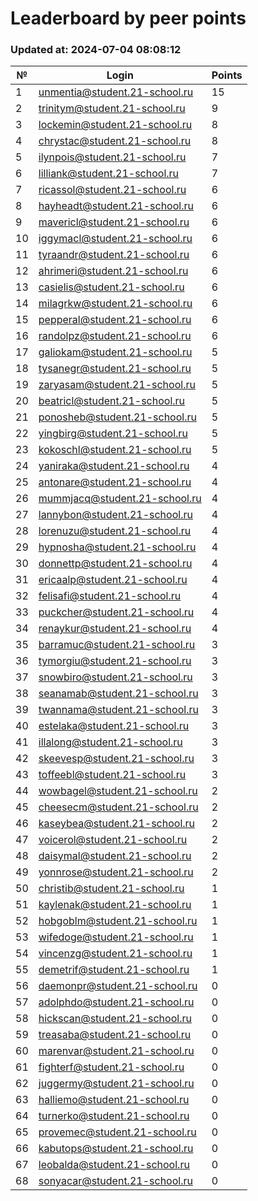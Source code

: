# Leaderboard by peer points

### Updated at: 2024-07-04 08:08:12

| № | Login | Points |
|---|-------|--------|
|1|unmentia@student.21-school.ru|15|
|2|trinitym@student.21-school.ru|9|
|3|lockemin@student.21-school.ru|8|
|4|chrystac@student.21-school.ru|8|
|5|ilynpois@student.21-school.ru|7|
|6|lilliank@student.21-school.ru|7|
|7|ricassol@student.21-school.ru|6|
|8|hayheadt@student.21-school.ru|6|
|9|mavericl@student.21-school.ru|6|
|10|iggymacl@student.21-school.ru|6|
|11|tyraandr@student.21-school.ru|6|
|12|ahrimeri@student.21-school.ru|6|
|13|casielis@student.21-school.ru|6|
|14|milagrkw@student.21-school.ru|6|
|15|pepperal@student.21-school.ru|6|
|16|randolpz@student.21-school.ru|6|
|17|galiokam@student.21-school.ru|5|
|18|tysanegr@student.21-school.ru|5|
|19|zaryasam@student.21-school.ru|5|
|20|beatricl@student.21-school.ru|5|
|21|ponosheb@student.21-school.ru|5|
|22|yingbirg@student.21-school.ru|5|
|23|kokoschl@student.21-school.ru|5|
|24|yaniraka@student.21-school.ru|4|
|25|antonare@student.21-school.ru|4|
|26|mummjacq@student.21-school.ru|4|
|27|lannybon@student.21-school.ru|4|
|28|lorenuzu@student.21-school.ru|4|
|29|hypnosha@student.21-school.ru|4|
|30|donnettp@student.21-school.ru|4|
|31|ericaalp@student.21-school.ru|4|
|32|felisafi@student.21-school.ru|4|
|33|puckcher@student.21-school.ru|4|
|34|renaykur@student.21-school.ru|4|
|35|barramuc@student.21-school.ru|3|
|36|tymorgiu@student.21-school.ru|3|
|37|snowbiro@student.21-school.ru|3|
|38|seanamab@student.21-school.ru|3|
|39|twannama@student.21-school.ru|3|
|40|estelaka@student.21-school.ru|3|
|41|illalong@student.21-school.ru|3|
|42|skeevesp@student.21-school.ru|3|
|43|toffeebl@student.21-school.ru|3|
|44|wowbagel@student.21-school.ru|2|
|45|cheesecm@student.21-school.ru|2|
|46|kaseybea@student.21-school.ru|2|
|47|voicerol@student.21-school.ru|2|
|48|daisymal@student.21-school.ru|2|
|49|yonnrose@student.21-school.ru|2|
|50|christib@student.21-school.ru|1|
|51|kaylenak@student.21-school.ru|1|
|52|hobgoblm@student.21-school.ru|1|
|53|wifedoge@student.21-school.ru|1|
|54|vincenzg@student.21-school.ru|1|
|55|demetrif@student.21-school.ru|1|
|56|daemonpr@student.21-school.ru|0|
|57|adolphdo@student.21-school.ru|0|
|58|hickscan@student.21-school.ru|0|
|59|treasaba@student.21-school.ru|0|
|60|marenvar@student.21-school.ru|0|
|61|fighterf@student.21-school.ru|0|
|62|juggermy@student.21-school.ru|0|
|63|halliemo@student.21-school.ru|0|
|64|turnerko@student.21-school.ru|0|
|65|provemec@student.21-school.ru|0|
|66|kabutops@student.21-school.ru|0|
|67|leobalda@student.21-school.ru|0|
|68|sonyacar@student.21-school.ru|0|
